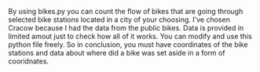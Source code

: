 By using bikes.py you can count the flow of bikes that are going through selected bike stations located in a city of your choosing. I've chosen Cracow because I had the data from the public bikes. Data is provided in limited amout just to check how all of it works. You can modify and use this python file freely.
So in conclusion, you must have coordinates of the bike stations and data about where did a bike was set aside in a form of cooridnates.
